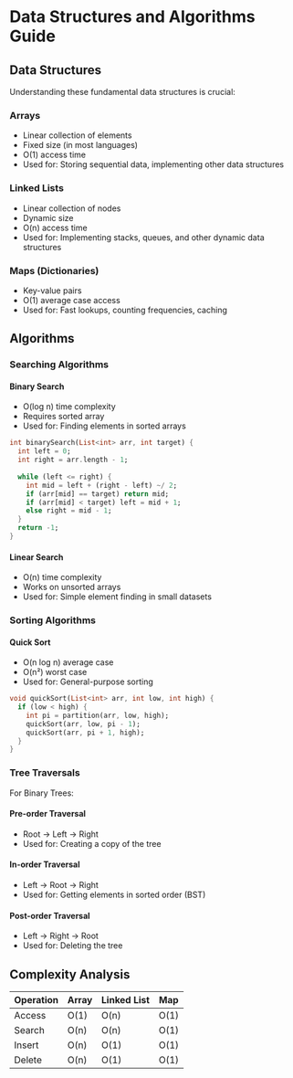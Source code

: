 # Data Structures and Algorithms Guide

## Data Structures
Understanding these fundamental data structures is crucial:

### Arrays
- Linear collection of elements
- Fixed size (in most languages)
- O(1) access time
- Used for: Storing sequential data, implementing other data structures

### Linked Lists
- Linear collection of nodes
- Dynamic size
- O(n) access time
- Used for: Implementing stacks, queues, and other dynamic data structures

### Maps (Dictionaries)
- Key-value pairs
- O(1) average case access
- Used for: Fast lookups, counting frequencies, caching

## Algorithms

### Searching Algorithms

#### Binary Search
- O(log n) time complexity
- Requires sorted array
- Used for: Finding elements in sorted arrays
```dart
int binarySearch(List<int> arr, int target) {
  int left = 0;
  int right = arr.length - 1;
  
  while (left <= right) {
    int mid = left + (right - left) ~/ 2;
    if (arr[mid] == target) return mid;
    if (arr[mid] < target) left = mid + 1;
    else right = mid - 1;
  }
  return -1;
}
```

#### Linear Search
- O(n) time complexity
- Works on unsorted arrays
- Used for: Simple element finding in small datasets

### Sorting Algorithms

#### Quick Sort
- O(n log n) average case
- O(n²) worst case
- Used for: General-purpose sorting
```dart
void quickSort(List<int> arr, int low, int high) {
  if (low < high) {
    int pi = partition(arr, low, high);
    quickSort(arr, low, pi - 1);
    quickSort(arr, pi + 1, high);
  }
}
```

### Tree Traversals
For Binary Trees:

#### Pre-order Traversal
- Root → Left → Right
- Used for: Creating a copy of the tree

#### In-order Traversal
- Left → Root → Right
- Used for: Getting elements in sorted order (BST)

#### Post-order Traversal
- Left → Right → Root
- Used for: Deleting the tree

## Complexity Analysis
| Operation | Array | Linked List | Map |
|-----------|-------|-------------|-----|
| Access | O(1) | O(n) | O(1) |
| Search | O(n) | O(n) | O(1) |
| Insert | O(n) | O(1) | O(1) |
| Delete | O(n) | O(1) | O(1) |